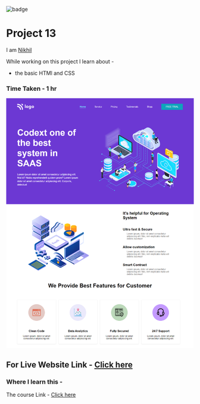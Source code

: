 
![badge](https://img.shields.io/badge/HTML-CSS-blue)
# Project 13

 I am [Nikhil](https://github.com/nikhilbhosale999)


While working on this project I learn about - 
-  the basic HTMl and CSS


### Time Taken - 1 hr

![Completed Website](./Completed.png)
## For Live Website Link - [Click here](https://codecolt-project13.netlify.app)

### Where I learn this -
The course Link - [Click here](https://ineuron.ai/course/Full-Stack-Javascript-Web-Developer)





